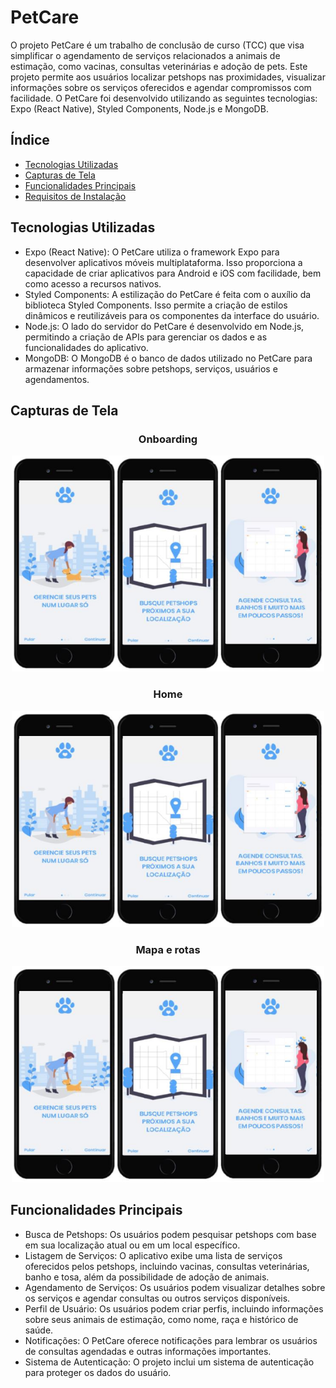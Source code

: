 # PetCare

O projeto PetCare é um trabalho de conclusão de curso (TCC) que visa simplificar o agendamento de serviços relacionados a animais de estimação, como vacinas, consultas veterinárias e adoção de pets. Este projeto permite aos usuários localizar petshops nas proximidades, visualizar informações sobre os serviços oferecidos e agendar compromissos com facilidade. O PetCare foi desenvolvido utilizando as seguintes tecnologias: Expo (React Native), Styled Components, Node.js e MongoDB.

## Índice

- [Tecnologias Utilizadas](#tecnologias-utilizadas)
- [Capturas de Tela](#capturas-de-tela)
- [Funcionalidades Principais](#funcionalidades-principais)
- [Requisitos de Instalação](#requisitos-de-instalação)

## Tecnologias Utilizadas

- Expo (React Native): O PetCare utiliza o framework Expo para desenvolver aplicativos móveis multiplataforma. Isso proporciona a capacidade de criar aplicativos para Android e iOS com facilidade, bem como acesso a recursos nativos.
- Styled Components: A estilização do PetCare é feita com o auxílio da biblioteca Styled Components. Isso permite a criação de estilos dinâmicos e reutilizáveis para os componentes da interface do usuário.
- Node.js: O lado do servidor do PetCare é desenvolvido em Node.js, permitindo a criação de APIs para gerenciar os dados e as funcionalidades do aplicativo.
- MongoDB: O MongoDB é o banco de dados utilizado no PetCare para armazenar informações sobre petshops, serviços, usuários e agendamentos.

## Capturas de Tela

<div align="center">
   <h3>Onboarding</h3>
        <img src="mobile/assets/screenshots/01.png" alt="Onboarding" width="500px"/>
    <h3>Home</h3>
        <img src="mobile/assets/screenshots/01.png" alt="Home" width="500px"/>
    <h3>Mapa e rotas</h3>
        <img src="mobile/assets/screenshots/01.png" alt="Map Route" width="500px"/>
</div>

## Funcionalidades Principais

- Busca de Petshops: Os usuários podem pesquisar petshops com base em sua localização atual ou em um local específico.
- Listagem de Serviços: O aplicativo exibe uma lista de serviços oferecidos pelos petshops, incluindo vacinas, consultas veterinárias, banho e tosa, além da possibilidade de adoção de animais.
- Agendamento de Serviços: Os usuários podem visualizar detalhes sobre os serviços e agendar consultas ou outros serviços disponíveis.
- Perfil de Usuário: Os usuários podem criar perfis, incluindo informações sobre seus animais de estimação, como nome, raça e histórico de saúde.
- Notificações: O PetCare oferece notificações para lembrar os usuários de consultas agendadas e outras informações importantes.
- Sistema de Autenticação: O projeto inclui um sistema de autenticação para proteger os dados do usuário.
``````

